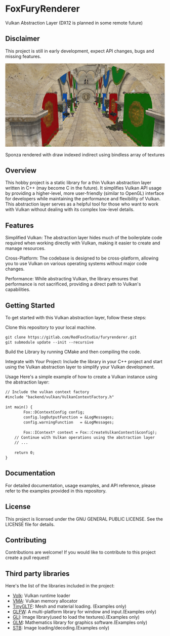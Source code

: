 # FoxFuryRenderer
Vulkan Abstraction Layer (DX12 is planned in some remote future)

## Disclaimer
This project is still in early development, expect API changes, bugs and missing features.


![Sponza](sponza.jpg "Sponza")

Sponza rendered with draw indexed indirect using bindless array of textures 

## Overview
This hobby project is a static library for a thin Vulkan abstraction layer written in C++ (may become C in the future). It simplifies Vulkan API usage by providing a higher-level, more user-friendly (similar to OpenGL) interface for developers while maintaining the performance and flexibility of Vulkan. This abstraction layer serves as a helpful tool for those who want to work with Vulkan without dealing with its complex low-level details.

## Features
Simplified Vulkan: The abstraction layer hides much of the boilerplate code required when working directly with Vulkan, making it easier to create and manage resources.

Cross-Platform: The codebase is designed to be cross-platform, allowing you to use Vulkan on various operating systems without major code changes.

Performance: While abstracting Vulkan, the library ensures that performance is not sacrificed, providing a direct path to Vulkan's capabilities.

## Getting Started
To get started with this Vulkan abstraction layer, follow these steps:

Clone this repository to your local machine.

```
git clone https://gitlab.com/RedFoxStudio/furyrenderer.git
git submodule update --init --recursive
```

Build the Library by running CMake and then compiling the code.

Integrate with Your Project: Include the library in your C++ project and start using the Vulkan abstraction layer to simplify your Vulkan development.

Usage
Here's a simple example of how to create a Vulkan instance using the abstraction layer:

```
// Include the vulkan context factory
#include "backend/vulkan/VulkanContextFactory.h"

int main() {
        Fox::DContextConfig config;
        config.logOutputFunction = &LogMessages;
        config.warningFunction   = &LogMessages;

        Fox::IContext* context = Fox::CreateVulkanContext(&config);
    // Continue with Vulkan operations using the abstraction layer
    // ...

    return 0;
}
```

## Documentation
For detailed documentation, usage examples, and API reference, please refer to the examples provided in this repository.

## License
This project is licensed under the GNU GENERAL PUBLIC LICENSE. See the LICENSE file for details.

## Contributing
Contributions are welcome! If you would like to contribute to this project create a pull request!

## Third party libraries
Here's the list of the libraries included in the project:
 - [Volk](https://github.com/zeux/volk.git): Vulkan runtime loader
 - [VMA](https://github.com/GPUOpen-LibrariesAndSDKs/VulkanMemoryAllocator): Vulkan memory allocator
 - [TinyGLTF](https://github.com/syoyo/tinygltf.git): Mesh and material loading. (Examples only)
 - [GLFW](https://github.com/glfw/glfw.git): A multi-platform library for window and input.(Examples only)
 - [GLI](https://github.com/g-truc/gli.git): Image library(used to load the textures).(Examples only)
 - [GLM](https://github.com/g-truc/glm.git): Mathematics library for graphics software.(Examples only)
 - [STB](https://github.com/nothings/stb.git): Image loading/decoding.(Examples only)

